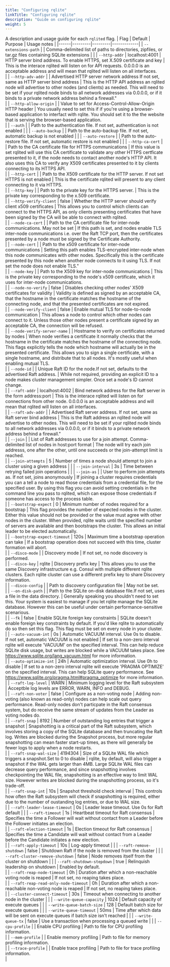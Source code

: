```yaml
---
title: "Configuring rqlite"
linkTitle: "Configuring rqlite"
description: "Guide on configuring rqlite"
weight: 5
---
```

A description and usage guide for each `rqlited` flag.
| Flag | Default | Purpose | Usage notes |
|------|---------|---------|-------------|
| `--extensions-path` |  | Comma-delimited list of paths to directories, zipfiles, or tar.gz files containing SQLite extensions |  |
| `--http-addr` | localhost:4001 | HTTP server bind address. To enable HTTPS, set X.509 certificate and key | This is the interace rqlited will listen on for API requests. 0.0.0.0 is an acceptable address and will mean that rqlited will listen on all interfaces.<br> |
| `--http-adv-addr` |  | Advertised HTTP server network address If not set, same as HTTP server bind address | This is the HTTP API address an rqlited node will advertise to other nodes (and clients) as needed. This will need to be set if your rqlited node binds to all network addresses via 0.0.0.0, or if it binds to a private network address behind a firewall."<br> |
| `--http-allow-origin` |  | Value to set for Access-Control-Allow-Origin HTTP header | You usually need to set this if if you're using a browser-based application to interfact with rqlite. You should set it to the the website that is serving the browser-based application.<br> |
| `--auth` |  | Path to the authentication file. If not set, authentication is not enabled |  |
| `--auto-backup` |  | Path to the auto-backup file. If not set, automatic backup is not enabled |  |
| `--auto-restore` |  | Path to the auto-restore file. If not set, automatic restore is not enabled |  |
| `--http-ca-cert` |  | Path to the CA certificate file for HTTPS communications | If this value is set rqlited will use this CA certificate to validate any other HTTPS certficate presented to it, if the node needs to contact another node's HTTP API. It also uses this CA to verify any X509 certificates presented to it by clients connecting to its HTTPS API.<br> |
| `--http-cert` |  | Path to the X509 certificate for the HTTP server. If not set HTTPS is not enabled | This is the certificate rqlited will present to any client connecting to it via HTTPS.<br> |
| `--http-key` |  | Path to the private key for the HTTPS server. | This is the private key corresponding to the x.509 certificate.<br> |
| `--http-verify-client` | false | Whether the HTTP server should verify client x509 certificates | This allows you to control which clients can connect to the HTTPS API, as only clients presenting certificates that have been signed by the CA will be able to connect with rqlited.<br> |
| `--node-ca-cert` |  | Path to the CA certificate file for inter-node communications. May not be set | If this path is set, and nodes enable TLS inter-node communications i.e. over the Raft TCP port, then the certificates presented by a node must be signed by the Certificate Authority.<br> |
| `--node-cert` |  | Path to the x509 certificate for inter-node communications | Setting this path enables TLS-encrypted inter-node when this node communicates with other nodes. Specifically this is the certificate presented by this node when another node connects to it using TLS. If not set the node does not enable TLS."<br> |
| `--node-key` |  | Path to the X509 key for inter-node communications | This is the private key corresponding to the node's x509 certificate, which it uses for inter-node communications.<br> |
| `--node-no-verify` | false | Disables checking other nodes' X509 certificates for validity | Validity is defined as signed by an acceptable CA, that the hostname in the certificate matches the hostname of the connecting node, and that the presented certificates are not expired.<br> |
| `--node-verify-client` | false | Enable mutual TLS for node-to-node communication | This allows a node to control which other nodes can connect to it. Unless those other nodes present a certificate signed by an acceptable CA, the connection will be refused.<br> |
| `--node-verify-server-name` |  | Hostname to verify on certificates returned by nodes | When node verifies a certificate it normally checks that the hostname in the certificate matches the hostname of the connecting node. This flags explicitly tells the node which hostname will actually be in the presented certificate. This allows you to sign a single certificate, with a single hostname, and distribute that to all nodes. It's mostly useful when enabling mutual TLS.<br> |
| `--node-id` |  | Unique Raft ID for the node.If not set, defaults to the advertised Raft address. | While not required, providing an explicit ID to a node makes cluster management simpler. Once set a node's ID cannot change.<br> |
| `--raft-addr` | localhost:4002 | Bind network address for the Raft server in the form address:port | This is the interace rqlited will listen on for connections from other node. 0.0.0.0 is an acceptable address and will mean that rqlited will listen on all interfaces.<br> |
| `--raft-adv-addr` |  | Advertised Raft server address. If not set, same as Raft server bind address | This is the Raft address an rqlited node will advertise to other nodes. This will need to be set if your rqlited node binds to all network addresses via 0.0.0.0, or if it binds to a private network address behind a firewall."<br> |
| `--join` |  | List of Raft addresses to use for a join attempt. Comma-delimited list of nodes in host:port format | The node will try each join addresss, one after the other, until one succeeds or the join-attempt limit is reached.<br> |
| `--join-attempts` | 5 | Number of times a node should attempt to join a cluster using a given address |  |
| `--join-interval` | 3s | Time between retrying failed join operations |  |
| `--join-as` |  | User to perform join attempts as. If not set, joins anonymously | If joining a cluster requires credentials you can a tell a node to read those credentials from a credential file, for the specified user. By using this flag you can avoid setting credentials in the command line you pass to rqlited, which can expose those credentials if someone has access to the process table.<br> |
| `--bootstrap-expect` | 0 | Minimum number of nodes required for a bootstrap | This flag provides the number of expected nodes in the cluster. Either this value should not be provided or the value must agree with other nodes in the cluster. When provided, rqlite waits until the specified number of servers are available and then bootstraps the cluster. This allows an initial leader to be elected automatically.<br> |
| `--bootstrap-expect-timeout` | 120s | Maximum time a bootstrap operation can take | If a bootstrap operation does not succeed with this time, cluster formation will abort.<br> |
| `--disco-mode` |  | Discovery mode | If not set, no node discovery is performed.<br> |
| `--disco-key` | rqlite | Discovery prefix key | This allows you to use the same Discovery infrastructure e.g. Consul with multiple different rqlite clusters. Each rqlite cluster can use a different prefix key to share Discovery information.<br> |
| `--disco-config` |  | Path to discovery configuration file | May not be set.<br> |
| `--on-disk-path` |  | Path to the SQLite on-disk database file.If not set, uses a file in the data directory. | Generally speaking you shouldn't need to set this. Your system is easiest to manage if you let rqlite manage the SQLite database. However this can be useful under certain performance-sensitive scenarious.<br> |
| `--fk` | false | Enable SQLite foreign key constraints | SQLite doesn't enable foreign key constraints by default. If you'd like rqlite to automatically do so then set this flag. This flag must be set on every node in your cluster.<br> |
| `--auto-vacuum-int` | 0s | Automatic VACUUM interval. Use 0s to disable. If not set, automatic VACUUM is not enabled | If set to a non-zero interval rqlite will execute 'VACUUM' on the specified interval. This can help reduce SQLite disk usage, but writes are blocked while a VACUUM takes place. See https://www.sqlite.org/lang_vacuum.html for more information.<br> |
| `--auto-optimize-int` | 24h | Automatic optimization interval. Use 0h to disable | If set to a non-zero interval rqlite will execute 'PRAGMA OPTIMIZE' on the specified interval. This can help SQLite query performance. See https://www.sqlite.org/pragma.html#pragma_optimize for more information.<br> |
| `--raft-log-level` | WARN | Minimum logging level for the Raft subsystem | Acceptble log levels are ERROR, WARN, INFO and DEBUG.<br> |
| `--raft-non-voter` | false | Configure as a non-voting node | Adding non-voting (also known as read-only) nodes can help scale out query performance. Read-only nodes don't particpate in the Raft consensus system, but do receive the same stream of updates from the Leader as voting nodes do.<br> |
| `--raft-snap` | 8192 | Number of outstanding log entries that trigger a snapshot | Snapshotting is a critical part of the Raft subsystem, which involves storing a copy of the SQLite database and then truncating the Raft log. Writes are blocked during the Snapshot process, but more regular snapshotting can mean faster start-up times, as there will generally be fewer logs to apply when a node restarts.<br> |
| `--raft-snap-wal-size` | 4194304 | Size of a SQLite WAL file which triggers a snapshot.Set to 0 to disable | rqlite, by default, will also trigger a snapshot if the WAL gets larger than 4MB. Large SQLite WAL files can decrease query performance, and since snapshotting involves checkpointing the WAL file, snapshotting is an effective way to limit WAL size. However writes are blocked during the snapshotting process, so it's trade-off.<br> |
| `--raft-snap-int` | 10s | Snapshot threshold check interval | This controls how often the Raft subsystem will check if snapshotting is required, either due to the number of oustanding log entries, or due to WAL size.<br> |
| `--raft-leader-lease-timeout` | 0s | Leader lease timeout. Use 0s for Raft default |  |
| `--raft-timeout` | 1s | Heartbeat timeout for Raft consensus | Specifies the time a Follower will wait without contact from a Leader before the Follower initiates an election.<br> |
| `--raft-election-timeout` | 1s | Election timeout for Raft consensus | Specifies the time a Candidate will wait without contact from a Leader before the Candidate initiates a new election.<br> |
| `--raft-apply-timeout` | 10s | Log-apply timeout |  |
| `--raft-remove-shutdown` | false | Shutdown Raft if the node is removed from the cluster |  |
| `--raft-cluster-remove-shutdown` | false | Node removes itself from the cluster on shutdown |  |
| `--raft-shutdown-stepdown` | true | Relinquish leadership on shutdown | Enabled by default.<br> |
| `--raft-reap-node-timeout` | 0h | Duration after which a non-reachable voting node is reaped | If not set, no reaping takes place.<br> |
| `--raft-reap-read-only-node-timeout` | 0h | Duration after which a non-reachable non-voting node is reaped | If not set, no reaping takes place.<br> |
| `--cluster-connect-timeout` | 30s | Timeout when connecting to another node in the cluster |  |
| `--write-queue-capacity` | 1024 | Default capacity of execute queues |  |
| `--write-queue-batch-size` | 128 | Default batch size for execute queues |  |
| `--write-queue-timeout` | 50ms | Time after which data will be sent on execute queues if batch size isn't reached |  |
| `--write-queue-tx` | false | Use a transaction when processing a queued write |  |
| `--cpu-profile` |  | Enable CPU profiling | Path to file for CPU profiling information.<br> |
| `--mem-profile` |  | Enable memory profiling | Path to file for memory profiling information.<br> |
| `--trace-profile` |  | Enable trace profiling | Path to file for trace profiling information.<br> |